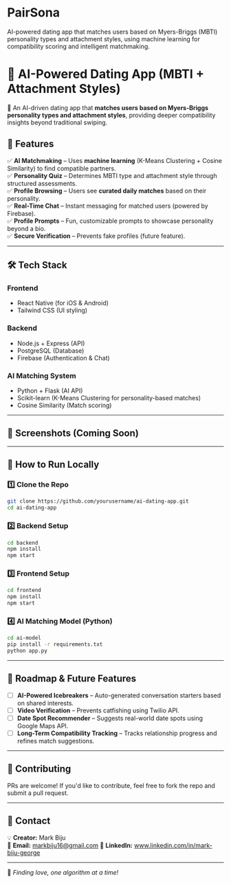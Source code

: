 # PairSona
AI-powered dating app that matches users based on Myers-Briggs (MBTI) personality types and attachment styles, using machine learning for compatibility scoring and intelligent matchmaking.

# 💖 AI-Powered Dating App (MBTI + Attachment Styles)

🚀 An AI-driven dating app that **matches users based on Myers-Briggs personality types and attachment styles**, providing deeper compatibility insights beyond traditional swiping.

## 📌 Features
✅ **AI Matchmaking** – Uses **machine learning** (K-Means Clustering + Cosine Similarity) to find compatible partners.  
✅ **Personality Quiz** – Determines MBTI type and attachment style through structured assessments.  
✅ **Profile Browsing** – Users see **curated daily matches** based on their personality.  
✅ **Real-Time Chat** – Instant messaging for matched users (powered by Firebase).  
✅ **Profile Prompts** – Fun, customizable prompts to showcase personality beyond a bio.  
✅ **Secure Verification** – Prevents fake profiles (future feature).  

---

## 🛠️ Tech Stack
### **Frontend**
- React Native (for iOS & Android)
- Tailwind CSS (UI styling)

### **Backend**
- Node.js + Express (API)
- PostgreSQL (Database)
- Firebase (Authentication & Chat)

### **AI Matching System**
- Python + Flask (AI API)
- Scikit-learn (K-Means Clustering for personality-based matches)
- Cosine Similarity (Match scoring)

---

## 📸 Screenshots (Coming Soon)


---

## 🚀 How to Run Locally
### **1️⃣ Clone the Repo**
```sh
git clone https://github.com/yourusername/ai-dating-app.git
cd ai-dating-app
```

### **2️⃣ Backend Setup**
```sh
cd backend
npm install
npm start
```

### **3️⃣ Frontend Setup**
```sh
cd frontend
npm install
npm start
```

### **4️⃣ AI Matching Model (Python)**
```sh
cd ai-model
pip install -r requirements.txt
python app.py
```

---

## 📌 Roadmap & Future Features
- [ ] **AI-Powered Icebreakers** – Auto-generated conversation starters based on shared interests.  
- [ ] **Video Verification** – Prevents catfishing using Twilio API.  
- [ ] **Date Spot Recommender** – Suggests real-world date spots using Google Maps API.  
- [ ] **Long-Term Compatibility Tracking** – Tracks relationship progress and refines match suggestions.  

---

## 🤝 Contributing
PRs are welcome! If you'd like to contribute, feel free to fork the repo and submit a pull request.

---

## 📧 Contact
💡 **Creator:** Mark Biju  
📩 **Email:** markbiju16@gmail.com
🔗 **LinkedIn:** www.linkedin.com/in/mark-biju-george

---

💖 _Finding love, one algorithm at a time!_  
